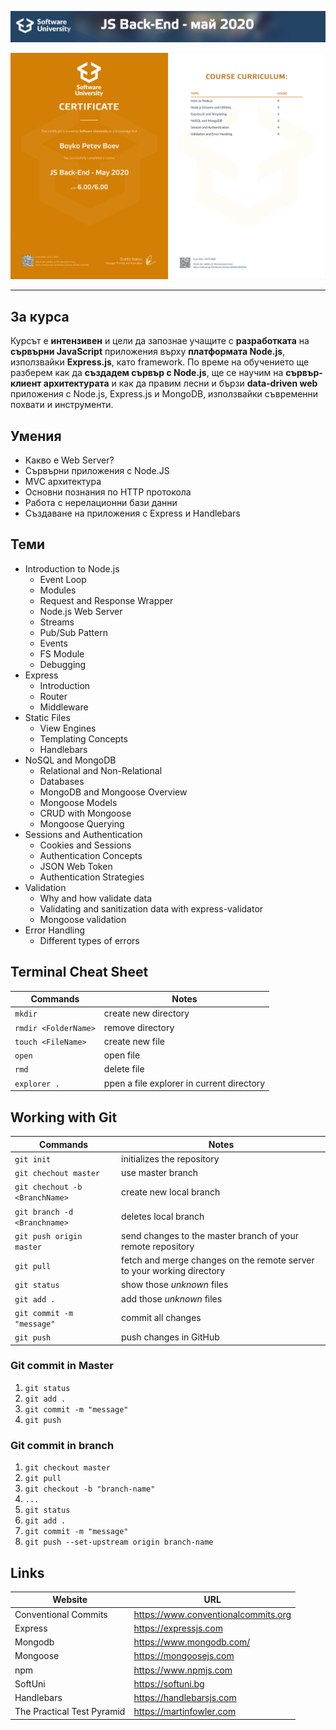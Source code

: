 ![JS-Back-End-May-2020](https://github.com/BoykoPetevBoev/JS-Back-End-May-2020/blob/master/_README/JSBack-End.jpg)

![JS-Back-End-May-2020](https://github.com/BoykoPetevBoev/JS-Back-End-May-2020/blob/master/_README/JS-Back-End-Certificate.png)

---

## За курса

Курсът е **интензивен** и цели да запознае учащите с **разработката** на **сървърни JavaScript** приложения върху **платформата Node.js**, използвайки **Express.js**, като framework. По време на обучението ще разберем как да **създадем сървър с Node.js**, ще се научим на **сървър-клиент архитектурата** и как да правим лесни и бързи **data-driven web** приложения с Node.js, Express.js и MongoDB, използвайки съвременни похвати и инструменти.

## Умения

- Какво е Web Server?
- Сървърни приложения с Node.JS
- MVC архитектура
- Основни познания по HTTP протокола
- Работа с нерелационни бази данни
- Създаване на приложения с Express и Handlebars

## Теми

* Introduction to Node.js
    * Event Loop
    * Modules
    * Request and Response Wrapper
    * Node.js Web Server
    * Streams
    * Pub/Sub Pattern
    * Events
    * FS Module
    * Debugging
* Express
    * Introduction
    * Router
    * Middleware
* Static Files
    * View Engines
    * Templating Concepts
    * Handlebars
* NoSQL and MongoDB
    * Relational and Non-Relational
    * Databases
    * MongoDB and Mongoose Overview
    * Mongoose Models
    * CRUD with Mongoose
    * Mongoose Querying
* Sessions and Authentication
    * Cookies and Sessions
    * Authentication Concepts
    * JSON Web Token
    * Authentication Strategies
* Validation  
    * Why and how validate data
    * Validating and sanitization data with express-validator
    * Mongoose validation
* Error Handling     
    * Different types of errors
 

## Terminal Cheat Sheet

| Commands | Notes |
| -------- | ----- |
| `mkdir`  | create new directory |
| `rmdir <FolderName>`  | remove directory |
| `touch <FileName>` | create new file |
| `open ` | open file |
| `rmd` | delete file |
| `explorer .` | ppen a file explorer in current directory |

## Working with Git

| Commands | Notes |
| -------- | ----- |
| `git init` | initializes the repository |
| `git chechout master` | use master branch |
| `git chechout -b <BranchName>` | create new local branch |
| `git branch -d <Branchname>`   | deletes local branch |
| `git push origin master` | send changes to the master branch of your remote repository |
| `git pull` | fetch and merge changes on the remote server to your working directory |
| `git status` | show those *unknown* files |
| `git add .` |  add those *unknown* files |
| `git commit -m "message"` |  commit all changes |
| `git push` | push changes in GitHub |

### Git commit in Master
1. `git status`
2. `git add .`
3. `git commit -m "message"` 
4. `git push`

### Git commit in branch
1. `git checkout master`
2. `git pull`
3. `git checkout -b "branch-name"`
4. `...`
5. `git status`
6. `git add .`
7. `git commit -m "message"` 
8. `git push --set-upstream origin branch-name`

## Links

|   Website  | URL |
| ---------- | --- |
| Conventional Commits | <a href="https://www.conventionalcommits.org/en/v1.0.0/#summary">https://www.conventionalcommits.org</a> |
| Express    | <a href="https://expressjs.com/">https://expressjs.com</a> |
| Mongodb    | <a href="https://www.mongodb.com/">https://www.mongodb.com/</a> |
| Mongoose   | <a href="https://mongoosejs.com/docs/">https://mongoosejs.com</a> |
| npm        | <a href="https://www.npmjs.com/">https://www.npmjs.com</a> |
| SoftUni    | <a href="https://softuni.bg">https://softuni.bg</a>  |
| Handlebars | <a href="https://handlebarsjs.com">https://handlebarsjs.com</a>  |
| The Practical Test Pyramid | <a href="https://martinfowler.com/articles/practical-test-pyramid.html#ContractTests">https://martinfowler.com</a> |

